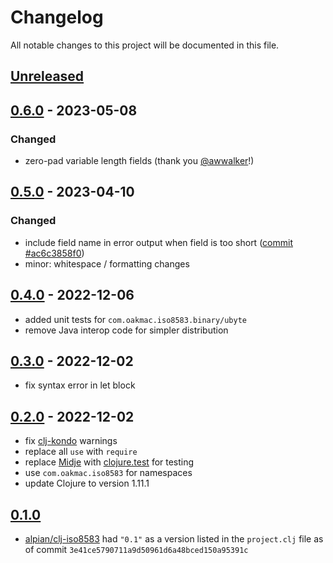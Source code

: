 # Changelog

All notable changes to this project will be documented in this file.

## [Unreleased]

## [0.6.0] - 2023-05-08

### Changed

- zero-pad variable length fields (thank you [@awwalker](https://github.com/awwalker)!)

## [0.5.0] - 2023-04-10

### Changed

- include field name in error output when field is too short ([commit #ac6c3858f0](https://github.com/oakmac/com.oakmac.iso8583/commit/ac6c3858f0ea9b36ddaca352b6e8f7c7afaafcb1))
- minor: whitespace / formatting changes

## [0.4.0] - 2022-12-06

- added unit tests for `com.oakmac.iso8583.binary/ubyte`
- remove Java interop code for simpler distribution

## [0.3.0] - 2022-12-02

- fix syntax error in let block

## [0.2.0] - 2022-12-02

- fix [clj-kondo] warnings
- replace all `use` with `require`
- replace [Midje] with [clojure.test] for testing
- use `com.oakmac.iso8583` for namespaces
- update Clojure to version 1.11.1

[clj-kondo]:https://github.com/clj-kondo/clj-kondo
[Midje]:https://github.com/marick/Midje
[clojure.test]:https://clojure.github.io/clojure/clojure.test-api.html

## [0.1.0]

- [alpian/clj-iso8583] had `"0.1"` as a version listed in the `project.clj` file as of commit `3e41ce5790711a9d50961d6a48bced150a95391c`

[alpian/clj-iso8583]:https://github.com/alpian/clj-iso8583

[Unreleased]: https://github.com/oakmac/com.oakmac.iso8583/compare/v0.6.0...HEAD
[0.6.0]: https://github.com/oakmac/com.oakmac.iso8583/releases/tag/v0.6.0
[0.5.0]: https://github.com/oakmac/com.oakmac.iso8583/releases/tag/v0.5.0
[0.4.0]: https://github.com/oakmac/com.oakmac.iso8583/releases/tag/v0.4.0
[0.3.0]: https://github.com/oakmac/com.oakmac.iso8583/releases/tag/v0.3.0
[0.2.0]: https://github.com/oakmac/com.oakmac.iso8583/releases/tag/v0.2.0
[0.1.0]: https://github.com/alpian/clj-iso8583/tree/3e41ce5790711a9d50961d6a48bced150a95391c
